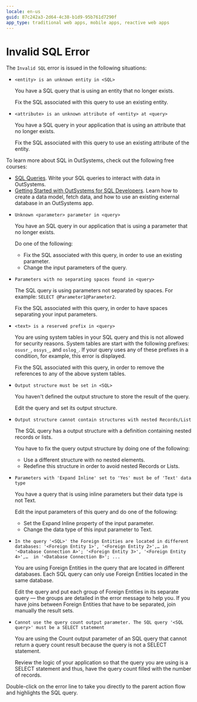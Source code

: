 ```yaml
---
locale: en-us
guid: 87c242a3-2d64-4c38-b1d9-95b761d7290f
app_type: traditional web apps, mobile apps, reactive web apps
---
```


# Invalid SQL Error

The `Invalid SQL` error is issued in the following situations:

* `<entity> is an unknown entity in <SQL>`

    You have a SQL query that is using an entity that no longer exists.

    Fix the SQL associated with this query to use an existing entity.

* `<attribute> is an unknown attribute of <entity> at <query>`

    You have a SQL query in your application that is using an attribute that no longer exists.

    Fix the SQL associated with this query to use an existing attribute of the entity.

<div class="info" markdown="1">

To learn more about SQL in OutSystems, check out the following free courses:

* [SQL Queries](https://www.outsystems.com/training/courses/146/sql-queries/). Write your SQL queries to interact with data in OutSystems.
* [Getting Started with OutSystems for SQL Developers](https://www.outsystems.com/training/courses/169/getting-started-with-outsystems-for-sql-developers/). Learn how to create a data model, fetch data, and how to use an existing external database in an OutSystems app.


</div>

* `Unknown <parameter> parameter in <query>`

    You have an SQL query in our application that is using a parameter that no longer exists.

    Do one of the following: 
    
    * Fix the SQL associated with this query, in order to use an existing parameter.
    * Change the input parameters of the query.

* `Parameters with no separating spaces found in <query>`

    The SQL query is using parameters not separated by spaces. For example: `SELECT @Parameter1@Parameter2`.

    Fix the SQL associated with this query, in order to have spaces separating your input parameters.

* `<text> is a reserved prefix in <query>`
  
    You are using system tables in your SQL query and this is not allowed for security reasons. System tables are start with the following prefixes: `osusr_`, `ossys_`, and `oslog_`. If your query uses any of these prefixes in a condition, for example, this error is displayed.

    Fix the SQL associated with this query, in order to remove the references to any of the above system tables.

* `Output structure must be set in <SQL>`

    You haven't defined the output structure to store the result of the query.

    Edit the query and set its output structure.

* `Output structure cannot contain structures with nested Records/List`

    The SQL query has a output structure with a definition containing nested records or lists.

    You have to fix the query output structure by doing one of the following: 
    
    * Use a different structure with no nested elements.
    * Redefine this structure in order to avoid nested Records or Lists.

* `Parameters with 'Expand Inline' set to 'Yes' must be of 'Text' data type`

    You have a query that is using inline parameters but their data type is not Text.

    Edit the input parameters of this query and do one of the following: 
    
    * Set the Expand Inline property of the input parameter.
    * Change the data type of this input parameter to Text.

* `In the query '<SQL>' the Foreign Entities are located in different databases: '<Foreign Entity 1>', '<Foreign Entity 2>',… in '<Database Connection A>'; '<Foreign Entity 3>', '<Foreign Entity 4>',…  in '<Database Connection B>'; ...`

    You are using Foreign Entities in the query that are located in different databases. Each SQL query can only use Foreign Entities located in the same database.

    Edit the query and put each group of Foreign Entities in its separate query — the groups are detailed in the error message to help you. If you have joins between Foreign Entities that have to be separated, join manually the result sets.

* `Cannot use the query count output parameter. The SQL query '<SQL query>' must be a SELECT statement`

    You are using the Count output parameter of an SQL query that cannot return a query count result because the query is not a SELECT statement.

    Review the logic of your application so that the query you are using is a SELECT statement and thus, have the query count filled with the number of records.

Double-click on the error line to take you directly to the parent action flow and highlights the SQL query.
